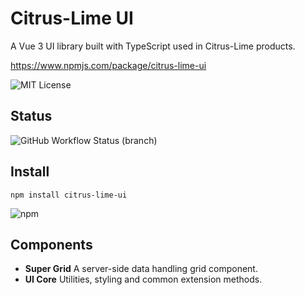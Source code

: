 # Citrus-Lime UI

A Vue 3 UI library built with TypeScript used in Citrus-Lime products.

https://www.npmjs.com/package/citrus-lime-ui

![MIT License](https://img.shields.io/github/license/citrus-lime-ltd/citrus-lime-ui)

## Status

![GitHub Workflow Status (branch)](https://img.shields.io/github/workflow/status/Citrus-Lime-Ltd/citrus-lime-ui/build/master)

## Install

`npm install citrus-lime-ui`

![npm](https://img.shields.io/npm/v/citrus-lime-ui)

## Components

- **Super Grid**
  A server-side data handling grid component.
- **UI Core**
  Utilities, styling and common extension methods.
